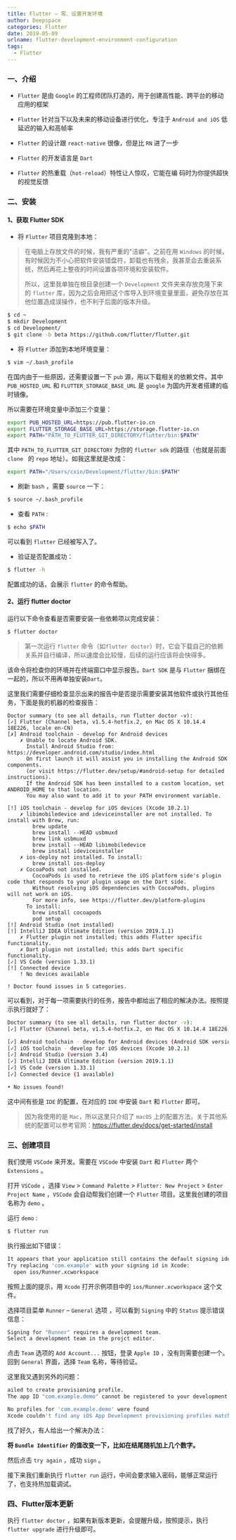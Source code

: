 ```yaml
---
title: Flutter — 零、设置开发环境
author: Deepspace
categories: Flutter
date: 2019-05-09
urlname: flutter-development-environment-configuration
tags:
  - Flutter
---
```



### 一、介绍

- `Flutter` 是由 `Google` 的工程师团队打造的，用于创建高性能、跨平台的移动应用的框架

- `Flutter` 针对当下以及未来的移动设备进行优化，专注于 `Android and iOS` 低延迟的输入和高帧率

- `Flutter` 的设计跟 `react-native` 很像，但是比 `RN` 进了一步

- `Flutter` 的开发语言是 `Dart`

- `Flutter` 的热重载（`hot-reload`）特性让人惊叹，它能在编 码时为你提供超快的视觉反馈

  

### 二、安装

#### 1、获取 Flutter SDK

- 将 `Flutter` 项目克隆到本地：

>  在电脑上存放文件的时候，我有严重的"洁癖"。之前在用 `Windows` 的时候，有时候因为不小心把软件安装错盘符，卸载也有残余，我甚至会去重装系统，然后再花上整夜的时间设置各项环境和安装软件。
>
> 所以，这里我单独在根目录创建一个 `Development` 文件夹来存放克隆下来的 `flutter` 库，因为之后会用把这个库导入到环境变量里面，避免存放在其他位置造成误操作，也不利于后面的版本升级。

```bash
$ cd ~
$ mkdir Development
$ cd Development/ 
$ git clone -b beta https://github.com/flutter/flutter.git
```
<!-- more -->
- 将 `Flutter` 添加到本地环境变量：

```bash
$ vim ~/.bash_profile
```

在国内由于一些原因，还需要设置一下 `pub` 源，用以下载相关的依赖文件。其中  `PUB_HOSTED_URL` 和 `FLUTTER_STORAGE_BASE_URL` 是 `google` 为国内开发者搭建的临时镜像。

所以需要在环境变量中添加三个变量：

```bash
export PUB_HOSTED_URL=https://pub.flutter-io.cn
export FLUTTER_STORAGE_BASE_URL=https://storage.flutter-io.cn
export PATH="PATH_TO_FLUTTER_GIT_DIRECTORY/flutter/bin:$PATH"
```

其中 `PATH_TO_FLUTTER_GIT_DIRECTORY` 为你的 `flutter sdk` 的路径（也就是前面 `clone ` 的 `repo` 地址）。如我这里就是改成：

```bash
export PATH="/Users/cxin/Development/flutter/bin:$PATH"
```

- 刷新 `bash` ，需要 `source` 一下：

```bash
$ source ~/.bash_profile
```

- 查看 `PATH` :

```bash
$ echo $PATH
```

可以看到 `flutter` 已经被写入了。

- 验证是否配置成功：

```bash
$ flutter -h
```

配置成功的话，会展示 `flutter` 的命令帮助。



#### 2、运行 flutter doctor

运行以下命令查看是否需要安装一些依赖项以完成安装：

```bash
$ flutter doctor
```

> 第一次运行 `flutter` 命令（如`flutter doctor`）时，它会下载自己的依赖关系并自行编译，所以速度会比较慢，后续的运行应该将会快得多。

该命令将检查你的环境并在终端窗口中显示报告。`Dart SDK` 是与 `Flutter` 捆绑在一起的，所以不用再单独安装`Dart`。

这里我们需要仔细检查显示出来的报告中是否提示需要安装其他软件或执行其他任务，下面是我的机器的检查报告：

```bas
Doctor summary (to see all details, run flutter doctor -v):
[✓] Flutter (Channel beta, v1.5.4-hotfix.2, on Mac OS X 10.14.4 18E226, locale en-CN)
[✗] Android toolchain - develop for Android devices
    ✗ Unable to locate Android SDK.
      Install Android Studio from: https://developer.android.com/studio/index.html
      On first launch it will assist you in installing the Android SDK components.
      (or visit https://flutter.dev/setup/#android-setup for detailed instructions).
      If the Android SDK has been installed to a custom location, set ANDROID_HOME to that location.
      You may also want to add it to your PATH environment variable.

[!] iOS toolchain - develop for iOS devices (Xcode 10.2.1)
    ✗ libimobiledevice and ideviceinstaller are not installed. To install with Brew, run:
        brew update
        brew install --HEAD usbmuxd
        brew link usbmuxd
        brew install --HEAD libimobiledevice
        brew install ideviceinstaller
    ✗ ios-deploy not installed. To install:
        brew install ios-deploy
    ✗ CocoaPods not installed.
        CocoaPods is used to retrieve the iOS platform side's plugin code that responds to your plugin usage on the Dart side.
        Without resolving iOS dependencies with CocoaPods, plugins will not work on iOS.
        For more info, see https://flutter.dev/platform-plugins
      To install:
        brew install cocoapods
        pod setup
[!] Android Studio (not installed)
[!] IntelliJ IDEA Ultimate Edition (version 2019.1.1)
    ✗ Flutter plugin not installed; this adds Flutter specific functionality.
    ✗ Dart plugin not installed; this adds Dart specific functionality.
[✓] VS Code (version 1.33.1)
[!] Connected device
    ! No devices available

! Doctor found issues in 5 categories.
```

可以看到，对于每一项需要执行的任务，报告中都给出了相应的解决办法。按照提示执行就好了：

```bash
Doctor summary (to see all details, run flutter doctor -v):
[✓] Flutter (Channel beta, v1.5.4-hotfix.2, on Mac OS X 10.14.4 18E226, locale en-CN)

[✓] Android toolchain - develop for Android devices (Android SDK version 28.0.3)
[✓] iOS toolchain - develop for iOS devices (Xcode 10.2.1)
[✓] Android Studio (version 3.4)
[✓] IntelliJ IDEA Ultimate Edition (version 2019.1.1)
[✓] VS Code (version 1.33.1)
[✓] Connected device (1 available)

• No issues found!
```

这中间有些是 `IDE` 的配置，在对应的 `IDE` 中安装 `Dart` 和 `Flutter` 即可。



> 因为我使用的是 `Mac`，所以这里只介绍了 `macOS` 上的配置方法，关于其他系统的配置可以参考官网：<https://flutter.dev/docs/get-started/install>



### 三、创建项目

我们使用 `VSCode` 来开发。需要在 `VSCode` 中安装 `Dart` 和 `Flutter` 两个 `Extensions` 。

打开 `VSCode` ，选择 `View`  >  `Command Palette`  >  `Flutter: New Project`  >  `Enter Project Name` ，`VSCode` 会自动帮我们创建一个 `Flutter` 项目。这里我创建的项目名称为 `demo` 。

运行 `demo` :

```bash
$ flutter run
```

执行报出如下错误：

```bash
It appears that your application still contains the default signing identifier.
Try replacing 'com.example' with your signing id in Xcode:
  open ios/Runner.xcworkspace
```

按照上面的提示，用 `Xcode` 打开示例项目中的 `ios/Runner.xcworkspace` 这个文件。

选择项目菜单 `Runner` – `General` 选项 ，可以看到 `Signing` 中的 `Status` 提示错误信息：

```bash
Signing for "Runner" requires a development team.
Select a development team in the projct editor.
```

点击 `Team` 选项的 `Add Account...` 按钮，登录 `Apple ID` ，没有则需要创建一个。回到 `General` 界面，选择 `Team` 名称，等待验证。

这里我又遇到另外的问题：

```bash
ailed to create provisioning profile.
The app ID "com.example.demo" cannot be registered to your development team. Change your bundle identifier to a unique string to try again.

No profiles for 'com.example.demo' were found
Xcode couldn't find any iOS App Development provisioning profiles matching 'com.example.demo'.
```

找了好久，有人给出一个解决办法：

**将 `Bundle Identifier` 的值改变一下，比如在结尾随机加上几个数字。**

然后点击 `try again` ，成功 `sign` 。

接下来我们重新执行 `flutter run` 运行，中间会要求输入密码，能够正常运行了，也支持热加载调试。



### 四、Flutter版本更新

执行 `flutter doctor` ，如果有新版本更新，会提醒升级，按照提示，执行 `flutter upgrade` 进行升级即可。